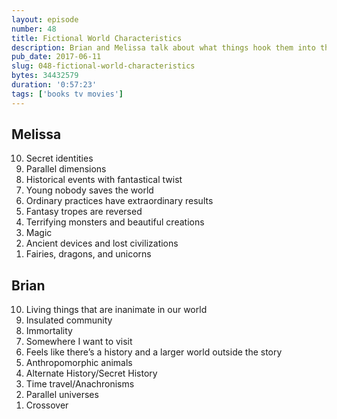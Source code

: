 ```yaml
---
layout: episode
number: 48
title: Fictional World Characteristics
description: Brian and Melissa talk about what things hook them into the world of a story.
pub_date: 2017-06-11
slug: 048-fictional-world-characteristics
bytes: 34432579
duration: '0:57:23'
tags: ['books tv movies']
---
```


<h2>Melissa</h2>
<ol reversed>
<li>Secret identities</li>
<li>Parallel dimensions</li>
<li>Historical events with fantastical twist</li>
<li>Young nobody saves the world</li>
<li>Ordinary practices have extraordinary results</li>
<li>Fantasy tropes are reversed</li>
<li>Terrifying monsters and beautiful creations</li>
<li>Magic</li>
<li>Ancient devices and lost civilizations</li>
<li>Fairies, dragons, and unicorns</li>
</ol>

<h2>Brian</h2>
<ol reversed>
<li>Living things that are inanimate in our world</li>
<li>Insulated community</li>
<li>Immortality </li>
<li>Somewhere I want to visit</li>
<li>Feels like there’s a history and a larger world outside the story</li>
<li>Anthropomorphic animals</li>
<li>Alternate History/Secret History </li>
<li>Time travel/Anachronisms </li>
<li>Parallel universes </li>
<li>Crossover</li>
</ol>